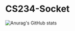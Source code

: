 # CS234-Socket

![Anurag's GitHub stats](https://github-readme-stats.vercel.app/api?username=hewgokiki&show_icons=true&theme=radical)
